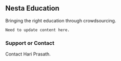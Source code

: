 ## Nesta Education

Bringing the right education through crowdsourcing.

```markdown
Need to update content here.
```


### Support or Contact

Contact Hari Prasath.
